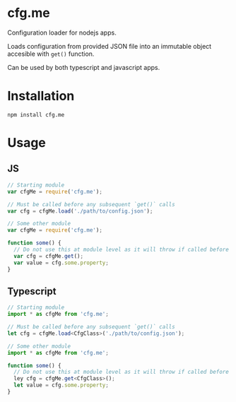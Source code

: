 # cfg.me
Configuration loader for nodejs apps.

Loads configuration from provided JSON file into an immutable object accesible with `get()` function.

Can be used by both typescript and javascript apps.

# Installation

`npm install cfg.me`

# Usage

## JS
```javascript
// Starting module
var cfgMe = require('cfg.me');

// Must be called before any subsequent `get()` calls
var cfg = cfgMe.load('./path/to/config.json');
```
```javascript
// Some other module
var cfgMe = require('cfg.me');

function some() {
  // Do not use this at module level as it will throw if called before `load()`
  var cfg = cfgMe.get();
  var value = cfg.some.property;
}
```

## Typescript
```typescript
// Starting module
import * as cfgMe from 'cfg.me';

// Must be called before any subsequent `get()` calls
let cfg = cfgMe.load<CfgClass>('./path/to/config.json');
```
```typescript
// Some other module
import * as cfgMe from 'cfg.me';

function some() {
  // Do not use this at module level as it will throw if called before `load()`
  ley cfg = cfgMe.get<CfgClass>();
  let value = cfg.some.property;
}
```
